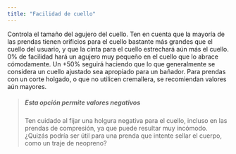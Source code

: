 ```yaml
---
title: "Facilidad de cuello"
---
```


Controla el tamaño del agujero del cuello. Ten en cuenta que la mayoría de las prendas tienen orificios para el cuello bastante más grandes que el cuello del usuario, y que la cinta para el cuello estrechará aún más el cuello. 0% de facilidad hará un agujero muy pequeño en el cuello que lo abrace cómodamente. Un +50% seguirá haciendo que lo que generalmente se considera un cuello ajustado sea apropiado para un bañador. Para prendas con un corte holgado, o que no utilicen cremallera, se recomiendan valores aún mayores.

> ##### Esta opción permite valores negativos
> 
> Ten cuidado al fijar una holgura negativa para el cuello, incluso en las prendas de compresión, ya que puede resultar muy incómodo. ¿Quizás podría ser útil para una prenda que intente sellar el cuerpo, como un traje de neopreno?
